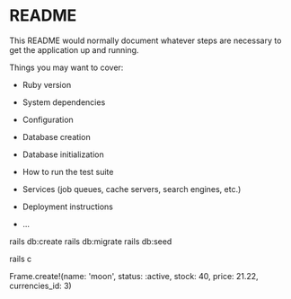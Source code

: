 # README

This README would normally document whatever steps are necessary to get the
application up and running.

Things you may want to cover:

* Ruby version

* System dependencies

* Configuration

* Database creation

* Database initialization

* How to run the test suite

* Services (job queues, cache servers, search engines, etc.)

* Deployment instructions

* ...

rails db:create
rails db:migrate
rails db:seed

rails c

Frame.create!(name: 'moon', status: :active, stock: 40, price: 21.22, currencies_id: 3)
